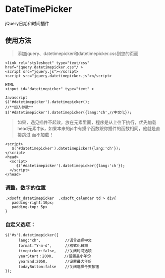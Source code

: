 # DateTimePicker
jQuery日期和时间插件

## 使用方法
> 添加jquery、datetimepicker和datetimepicker.css到您的页面

```
<link rel="stylesheet" type="text/css" href="jquery.datetimepicker.css"/ >
<script src="jquery.js"></script>
<script src="jquery.datetimepicker.js"></script> 

HTML
<input id="datetimepicker" type="text" >

Javascript
$('#datetimepicker').datetimepicker();
//**加入参数**
$('#datetimepicker').datetimepicker({lang:'ch',//中文化}); 
```

> 如果，遇见插件不起效，放在<body></body>元素里面，程序是从上往下执行，优先加载head元素中js，如果本来的js中有摸个函数跟你插件的函数相同，他就是直接跳过
而不加载！

```
<script>
   $('#datetimepicker').datetimepicker({lang:'ch'});
</script> 
<head>
  <script>
     $('#datetimepicker').datetimepicker({lang:'ch'});
  </script>
</head> 
```
### 调整，数字的位置 
```
.xdsoft_datetimepicker  .xdsoft_calendar td > div{
   padding-right:10px;
   padding-top: 5px
}
```
### 自定义选项：
```
$('#s').datetimepicker({
      lang:"ch",           //语言选择中文
      format:"Y-m-d",      //格式化日期
      timepicker:false,    //关闭时间选项
      yearStart：2000,     //设置最小年份
      yearEnd:2050,        //设置最大年份
      todayButton:false    //关闭选择今天按钮
});
```
